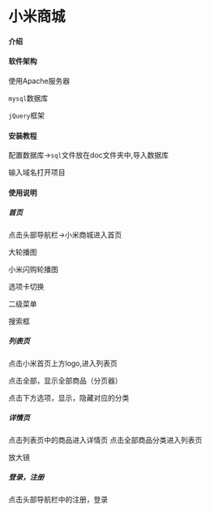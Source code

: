 # 小米商城

#### 介绍



#### 软件架构

使用Apache服务器

`mysql`数据库

`jQuery`框架



#### 安装教程

配置数据库->`sql`文件放在doc文件夹中,导入数据库

输入域名打开项目



#### 使用说明

##### 首页

点击头部导航栏->小米商城进入首页

大轮播图

小米闪购轮播图

选项卡切换

二级菜单

搜索框

##### 列表页

点击小米首页上方logo,进入列表页

点击全部，显示全部商品（分页器）

点击下方选项，显示，隐藏对应的分类

##### 详情页

点击列表页中的商品进入详情页
点击全部商品分类进入列表页

放大镜

##### 登录，注册

点击头部导航栏中的注册，登录

